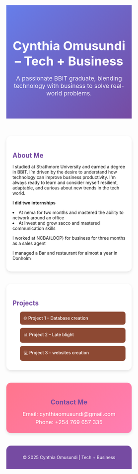 <!DOCTYPE html>
<html lang="en">
<head>
  <meta charset="UTF-8">
  <meta name="viewport" content="width=device-width, initial-scale=1.0">
  <title>Cynthia Omusundi – Tech + Business</title>
  <style>
    /* Reset */
    * {
      margin: 0;
      padding: 0;
      box-sizing: border-box;
    }

    body {
      font-family: "Poppins", sans-serif;
      line-height: 1.6;
      background: linear-gradient(to right, #ffecd2, #fcb69f);
      color: #333;
    }

    header {
      background: linear-gradient(135deg, #667eea, #764ba2);
      color: white;
      text-align: center;
      padding: 50px 20px;
    }

    header h1 {
      font-size: 2.5rem;
      margin-bottom: 10px;
    }

    header p {
      font-size: 1.2rem;
      opacity: 0.9;
    }

    section {
      max-width: 900px;
      margin: 40px auto;
      padding: 20px;
      background: white;
      border-radius: 15px;
      box-shadow: 0 4px 10px rgba(0,0,0,0.1);
    }

    h2 {
      color: #764ba2;
      margin-bottom: 15px;
    }

    ul {
      list-style: none;
    }

    ul li {
      background: #8d4933;
      margin: 10px 0;
      padding: 12px;
      border-radius: 8px;
      color: white;
      font-weight: 500;
      transition: transform 0.2s;
    }

    ul li:hover {
      transform: scale(1.05);
      background: #ff8a65;
    }

    .contact {
      text-align: center;
      padding: 20px;
      background: linear-gradient(135deg, #ff758c, #ff7eb3);
      border-radius: 15px;
      color: white;
    }

    .contact p {
      font-size: 1.1rem;
      margin: 5px 0;
    }

    footer {
      text-align: center;
      padding: 15px;
      background: #764ba2;
      color: white;
      margin-top: 40px;
      border-radius: 15px 15px 0 0;
    }
  </style>
</head>
<body>

  <header>
    <h1>Cynthia Omusundi – Tech + Business</h1>
    <p>A passionate BBIT graduate, blending technology with business to solve real-world problems.</p>
  </header>

  <section>
    <h2>About Me</h2>
    <p>I studied at Strathmore University and earned a degree in BBIT. I’m driven by the desire to understand how technology can improve business productivity. I'm always ready to learn and consider myself resilient, adaptable, and curious about new trends in the tech world.</p>
    <p><strong>I did two internships</strong>
        <li>At nema for two months and mastered the ability to network around an office</li>
        <li> At Invest and grow sacco and mastered communication skills</li>
    </p>
    <p> I worked at NCBA(LOOP) for business for three months as a sales agent</p>
    <p>I managed a Bar and restaurant for almost a year in Donholm</p>
  </section>

  <section>
    <h2>Projects</h2>
    <ul>
      <li>🌐 Project 1 – Database creation</li>
      <li>📊 Project 2 – Late blight</li>
      <li>💻 Project 3 – websites creation  </li>
    </ul>
  </section>

  <section class="contact">
    <h2>Contact Me</h2>
    <p>Email: cynthiaomusundi@gmail.com</p>
    <p>Phone: +254 769 657 335</p>
  </section>

  <footer>
    <p>© 2025 Cynthia Omusundi | Tech + Business</p>
  </footer>

</body>
</html>
